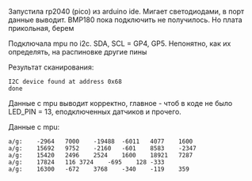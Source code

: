 Запустила rp2040 (pico) из arduino ide. Мигает светодиодами, в порт данные выводит. 
BMP180 пока подключить не получилось. Но плата прикольная, берем

Подключала mpu по i2c. SDA, SCL = GP4, GP5. Непонятно, как их определять, на распиновке другие пины

Результат сканирования: 

```
I2C device found at address 0x68
done
```


Данные с mpu выводит корректно, главное - чтоб в коде не было LED_PIN = 13, еподключенных датчиков и прочего.

Данные с mpu:

```
a/g:	-2964	7000	-19488	-6011	4077	1600
a/g:	15692	9752	-2160	-601	8583	-2347
a/g:	15420	2496	2524	1600	18921	7287
a/g:	17824	116	3724	-695	128	-333
a/g:	16300	-672	3768	-340	-119	359
```

